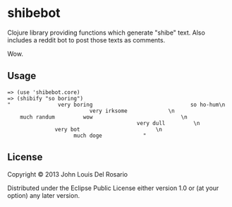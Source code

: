 # shibebot

Clojure library providing functions which generate "shibe" text. Also
includes a reddit bot to post those texts as comments.

Wow.

## Usage

    => (use 'shibebot.core)
    => (shibify "so boring")
    "               very boring                               so ho-hum\n
                              very irksome             \n
        much randum         wow                            \n
                                             very dull         \n
                   very bot                        \n
                         much doge             "

## License

Copyright © 2013 John Louis Del Rosario

Distributed under the Eclipse Public License either version 1.0 or (at
your option) any later version.
